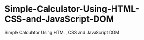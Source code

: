 # Simple-Calculator-Using-HTML-CSS-and-JavaScript-DOM
Simple Calculator Using HTML, CSS and JavaScript DOM
